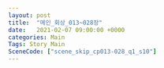 ```yaml
---
layout: post
title:  "메인_회상_013~028장"
date:   2021-02-07 09:00:00 +0000
categories: Main
Tags: Story Main
SceneCode: ["scene_skip_cp013-028_q1_s10"]
---
```

